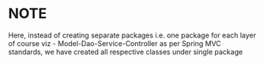 # NOTE

Here, instead of creating separate packages i.e. one package for each layer of course viz - Model-Dao-Service-Controller as per Spring MVC standards, we have created all respective classes under single package
